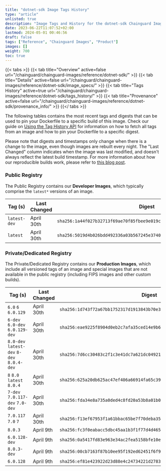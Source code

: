 ```yaml
---
title: "dotnet-sdk Image Tags History"
type: "article"
unlisted: true
description: "Image Tags and History for the dotnet-sdk Chainguard Image"
date: 2023-06-22T11:07:52+02:00
lastmod: 2024-05-01 00:46:56
draft: false
tags: ["Reference", "Chainguard Images", "Product"]
images: []
weight: 700
toc: true
---
```


{{< tabs >}}
{{< tab title="Overview" active=false url="/chainguard/chainguard-images/reference/dotnet-sdk/" >}}
{{< tab title="Details" active=false url="/chainguard/chainguard-images/reference/dotnet-sdk/image_specs/" >}}
{{< tab title="Tags History" active=true url="/chainguard/chainguard-images/reference/dotnet-sdk/tags_history/" >}}
{{< tab title="Provenance" active=false url="/chainguard/chainguard-images/reference/dotnet-sdk/provenance_info/" >}}
{{</ tabs >}}

The following tables contains the most recent tags and digests that can be used to pin your Dockerfile to a specific build of this image. Check our guide on [Using the Tag History API](/chainguard/chainguard-images/using-the-tag-history-api/) for information on how to fetch all tags from an image and how to pin your Dockerfile to a specific digest.

Please note that digests and timestamps only change when there is a change to the image, even though images are rebuilt every night. The "Last Changed" column indicates when the image was last modified, and doesn't always reflect the latest build timestamp. For more information about how our reproducible builds work, please refer to [this blog post](https://www.chainguard.dev/unchained/reproducing-chainguards-reproducible-image-builds).

### Public Registry
The Public Registry contains our **Developer Images**, which typically comprise the `latest*` versions of an image.

| Tag (s)       | Last Changed | Digest                                                                    |
|---------------|--------------|---------------------------------------------------------------------------|
|  `latest-dev` | April 30th   | `sha256:1a44f027b32713f69ae70f85fbee9e019c3d9d4c72459287a7c61dbf63f8f123` |
|  `latest`     | April 30th   | `sha256:5019d4b026bdd492336a03b567245e37406ac0825e3e3c513300ad337b0d9438` |


### Private/Dedicated Registry
The Private/Dedicated Registry contains our **Production Images**, which include all versioned tags of an image and special images that are not available in the public registry (including FIPS images and other custom builds).

| Tag (s)                                     | Last Changed | Digest                                                                    |
|---------------------------------------------|--------------|---------------------------------------------------------------------------|
|  `6.0` `6` `6.0.129`                        | April 30th   | `sha256:1d743f72a67bb1752317d1913843b70e3faee692f8e3f097b86ef13349f47629` |
|  `6-dev` `6.0-dev` `6.0.129-dev`            | April 30th   | `sha256:eae9225f8904d0eb2c7afa35ced14e9b6474d2651e388667642ff269964a48cd` |
|  `8.0-dev` `latest-dev` `8-dev` `8.0.4-dev` | April 30th   | `sha256:7d6cc30483c2f1c3e41dc7a621dc049218745e1f1a0ae11a435534441ef121ce` |
|  `8` `8.0` `latest` `8.0.4`                 | April 30th   | `sha256:625a20db625ac47ef406a66914fa65c39621fbd1a6d35df96014e78990df1e67` |
|  `7-dev` `7.0.117-dev` `7.0-dev`            | April 30th   | `sha256:fda34e8a735a0ded4c8fd20a53b8a01b09933d1510e7d41b6efe1b74c5d7d0e2` |
|  `7.0.117` `7.0` `7`                        | April 30th   | `sha256:f13ef67953f1a61bbac65be7f70deba3502b159641a5e9edd18c5b39eda8ad41` |
|  `8.0.3`                                    | April 9th    | `sha256:fc3f0eabacc5dbc45aa1b3f1f77d4d46592cab07334db444229d9b56f7989389` |
|  `6.0.128-dev`                              | April 9th    | `sha256:0a5417fd83e963e34ac2fea5158bfe10eedd55b34665f5d5a097f2fda83f1047` |
|  `8.0.3-dev`                                | April 9th    | `sha256:00cb7163f87b10ee95f192ed62451f6f9dd5fecf7efa880300b5f5f3558f37e2` |
|  `6.0.128`                                  | April 9th    | `sha256:ef81e423922d23d88e4c24734221d2783888c7723af05ba94b88118bc420d35a` |

